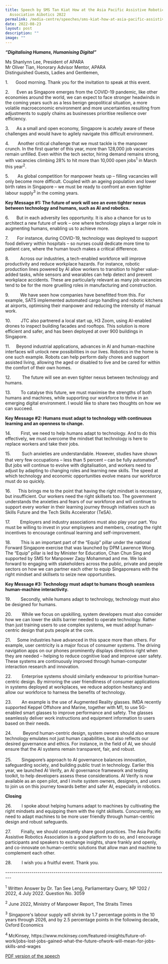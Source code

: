 ```yaml
---
title: Speech by SMS Tan Kiat How at the Asia Pacific Assistive Robotics
  Association Aibotics 2022
permalink: /media-centre/speeches/sms-kiat-how-at-asia-pacific-assistive-robotics-association-2022/
date: 2022-08-23
layout: post
description: ""
image: ""
---
```

<p style="text-align: left;"><strong><em>“Digitalising Humans, Humanising Digital”</em></strong></p>
<p>Ms Shanlynn Lee, President of APARA<br>
Mr Oliver Tian, Honorary Advisor Mentor, APARA<br>
Distinguished Guests, Ladies and Gentlemen,</p>
<p>
1.<span style="white-space: pre;">		</span>Good morning. Thank you for the invitation to speak at this event.</p>
<p>
2.<span style="white-space: pre;">		</span>Even as Singapore emerges from the COVID-19 pandemic, like other economies around the world, we can expect to face stronger headwinds in the coming years such as a less benign geopolitical situation, a more volatile macroeconomic environment and more uncertainties resulting from adjustments to supply chains as businesses prioritise resilience over efficiency.</p>
<p>3.&nbsp;<span style="white-space: pre;">		</span>As a small and open economy, Singapore is acutely aware of these challenges and would have to agilely navigate this difficult environment.</p>
<p>4.<span style="white-space: pre;">		</span>Another critical challenge that we must tackle is the manpower crunch. In the first quarter of this year, more than 128,000 job vacancies remain unfilled. Even within the tech sector, hiring demand remains strong, with vacancies climbing 28% to hit more than 10,000 open jobs<sup>1</sup> in March this year<sup>2</sup>.</p>
<p>5.<span style="white-space: pre;">		</span>As global competition for manpower heats up – filling vacancies will only become more difficult. Coupled with an ageing population and lower birth rates in Singapore – we must be ready to confront an even tighter labour supply<sup>3</sup> in the coming years.</p>
<p>
<strong>Key Message #1: The future of work will see an even tighter nexus between technology and humans, such as AI and robotics.</strong></p>
<p>6.&nbsp;<span style="white-space: pre;">		</span>But in each adversity lies opportunity. It is also a chance for us to architect a new future of work – one where technology plays a larger role in augmenting humans, enabling us to achieve more.</p>
<p>7.<span style="white-space: pre;">		</span>For instance, during COVID-19, technology was deployed to support food delivery within hospitals – so nurses could dedicate more time to patient care, where the human touch makes a critical difference.</p>
<p>
</p>
<p>
8.&nbsp;<span style="white-space: pre;">		</span>Across our industries, a tech-enabled workforce will improve productivity and reduce workplace hazards. For instance, robotic production lines powered by AI allow workers to transition to higher value-added tasks, while sensors and wearables can help detect and prevent workplace accidents. These are particularly relevant as many job vacancies tend to be for the more gruelling roles in manufacturing and construction.</p>
<p>
9.&nbsp;<span style="white-space: pre;">		</span>We have seen how companies have benefitted from this. For example, SATS implemented automated cargo handling and robotic kitchens at airports, optimising their manpower and reducing the intensity of manual work.</p>
<p>
10.&nbsp;<span style="white-space: pre;">		</span>JTC also partnered a local start up, H3 Zoom, using AI-enabled drones to inspect building facades and rooftops. This solution is more efficient and safer, and has been deployed at over 900 buildings in Singapore.</p>
<p>
11.<span style="white-space: pre;">		</span>Beyond industrial applications, advances in AI and human-machine interfaces&nbsp;will unlock new possibilities in our lives. Robotics in the home is one such example. Robots can help perform daily chores and support assisted living, allowing the aged or disabled to live and be cared for within the comfort of their own homes.</p>
<p>12.&nbsp;<span style="white-space: pre;">		</span>The future will see an even tighter nexus between technology and humans.</p>
<p>
13.&nbsp;<span style="white-space: pre;">		</span>To catalyse this future, we must maximise the strengths of both humans and machines, while supporting our workforce to thrive in an emerging digital environment. I would like to share two thoughts on how we can succeed.</p>
<p>
<strong>Key Message #2: Humans must adapt to technology with continuous learning and an openness to change.</strong></p>
<p>
14.&nbsp;<span style="white-space: pre;">		</span>First, we need to help humans adapt to technology. And to do this effectively, we must overcome the mindset that technology is here to replace workers and take their jobs.</p>
<p>15.&nbsp;<span style="white-space: pre;">		</span>Such anxieties are understandable. However, studies have shown that very few occupations – less than 5 percent – can be fully automated<sup>4</sup>. But jobs will continue to evolve with digitalisation, and workers need to adjust by adapting to changing roles and learning new skills. The speed at which technology and economic opportunities evolve means our workforce must do so quickly.</p>
<p>16.<span style="white-space: pre;">		</span>This brings me to the point that having the right mindset is necessary, but insufficient. Our workers need the right skillsets too. The government understands the anxieties and fears of our workforce and will continue to support every worker in their learning journey through initiatives such as Skills Future and the Tech Skills Accelerator (TeSA).</p>
<p>
17.&nbsp;<span style="white-space: pre;">		</span>Employers and industry associations must also play your part. You must be willing to invest in your employees and members, creating the right incentives to encourage continual learning and self-improvement.</p>
<p>
18.&nbsp;<span style="white-space: pre;">		</span>This is an important part of the “Equip” pillar under the national Forward Singapore exercise that was launched by DPM Lawrence Wong. The “Equip” pillar is led by Minister for Education, Chan Chun Sing and supported by SMS for Manpower Zaqy Mohammad and me. We look forward to engaging with stakeholders across the public, private and people sectors on how we can partner each other to equip Singaporeans with the right mindset and skillsets to seize new opportunities.</p>
<p><strong>Key Message #3: Technology must adapt to humans though seamless human-machine interactivity.</strong></p>
<p>
19.&nbsp;<span style="white-space: pre;">		</span>Secondly, while humans adapt to technology, technology must also be designed for humans.</p>
<p>
20.&nbsp;<span style="white-space: pre;">		</span>While we focus on upskilling, system developers must also consider how we can lower the skills barrier needed to operate technology. Rather than just training users to use complex systems, we must adopt human-centric design that puts people at the core.</p>
<p>
21.<span style="white-space: pre;">		</span>Some industries have advanced in this space more than others. For example, user centricity is a major focus of consumer systems. The driving navigation apps on our phones prominently displays directions right when they are needed – helping to reduce cognitive load and improve user safety. These systems are continuously improved through human-computer interaction research and innovation.</p>
<p>
22.&nbsp;<span style="white-space: pre;">		</span>Enterprise systems should similarly endeavour to prioritise human-centric design. By mirroring the user friendliness of consumer applications in systems deployed at workplaces, we reduce adoption hesitancy and allow our workforce to harness the benefits of technology.</p>
<p>
23.&nbsp;<span style="white-space: pre;">		</span>An example is the use of Augmented Reality glasses. IMDA recently supported Keppel Offshore and Marine, together with M1, to use 5G-enabled smart glasses to improve performance and safety. The glasses seamlessly deliver work instructions and equipment information to users based on their needs.</p>
<p>24.&nbsp;<span style="white-space: pre;">		</span>Beyond human-centric design, system owners should also ensure technology emulates not just human capabilities, but also reflects our desired governance and ethics. For instance, in the field of AI, we should ensure that the AI systems remain transparent, fair, and robust.<br>
<br>
25.&nbsp;<span style="white-space: pre;">		</span>Singapore’s approach to AI governance balances innovation, safeguarding society, and building public trust in technology. Earlier this year, we launched AI Verify, an AI governance framework and testing toolkit, to help developers assess these considerations. AI Verify is now available as an open pilot, and I invite system owners, designers, and users to join us on this journey towards better and safer AI, especially in robotics.</p>
<p>
<strong>Closing</strong></p>
<p>
26.&nbsp;<span style="white-space: pre;">		</span>I spoke about helping humans adapt to machines by cultivating the right mindsets and equipping them with the right skillsets. Concurrently, we need to adapt machines to be more user friendly through human-centric design and robust safeguards.</p>
<p>
27.&nbsp;<span style="white-space: pre;">		</span>Finally, we should constantly share good practices. The Asia Pacific Assistive Robotics Association is a good platform to do so, and I encourage participants and speakers to exchange insights, share frankly and openly, and co-innovate on human-centric solutions that allow man and machine to complement each other.</p>
<p>
28.&nbsp;<span style="white-space: pre;">		</span>I wish you a fruitful event. Thank you.</p>
<div>---------------------------------------------------------------------------------</div>
<p><sup>1</sup>&nbsp;Written Answer by Dr. Tan See Leng, Parliamentary Query, NP 1202 / 2022, 4 July 2022. Question No. 3059</p>
<p>
<sup>2</sup>&nbsp;June 2022, Ministry of Manpower Report, The Straits Times</p>
<p>
<sup>3</sup>&nbsp;Singapore's labour supply will shrink by 1.7 percentage points in the 10 years through 2026, and by 2.5 percentage points in the following decade, Oxford Economics</p>
<p><sup>4&nbsp;</sup>McKinsey, https://www.mckinsey.com/featured-insights/future-of-work/jobs-lost-jobs-gained-what-the-future-ofwork-will-mean-for-jobs-skills-and-wages</p>

[PDF version of the speech](/files/Speeches%202022/transcript%20of%20speech%20by%20sms%20tan%20kiat%20how%20for%20aibotics%20event%20on%2023%20aug.pdf)

